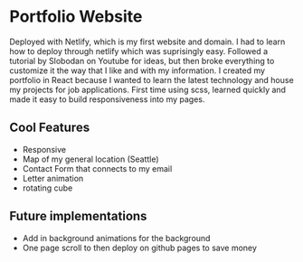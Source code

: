 # Portfolio Website
Deployed with Netlify, which is my first website and domain. I had to learn how to deploy through netlify which was suprisingly easy.
Followed a tutorial by Slobodan on Youtube for ideas, but then broke everything to customize it the way that I like and with my information.
I created my portfolio in React because I wanted to learn the latest technology and house my projects for job applications.
First time using scss, learned quickly and made it easy to build responsiveness into my pages.

## Cool Features
- Responsive
- Map of my general location (Seattle)
- Contact Form that connects to my email
- Letter animation
- rotating cube

## Future implementations
- Add in background animations for the background
- One page scroll to then deploy on github pages to save money
